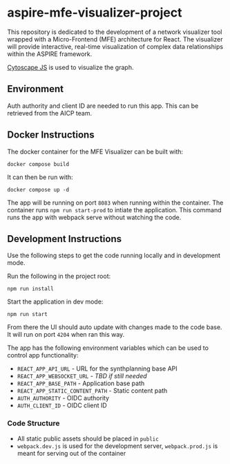 # aspire-mfe-visualizer-project

This repository is dedicated to the development of a network visualizer tool wrapped with a Micro-Frontend (MFE) architecture for React. The visualizer will provide interactive, real-time visualization of complex data relationships within the ASPIRE framework.

[Cytoscape JS](https://js.cytoscape.org/) is used to visualize the graph.

## Environment

Auth authority and client ID are needed to run this app. This can be retrieved from the AICP team.

## Docker Instructions

The docker container for the MFE Visualizer can be built with:

`docker compose build`

It can then be run with:

`docker compose up -d`

The app will be running on port `8083` when running within the container. The container runs `npm run start-prod` to intiate the application. This command runs the app with webpack serve without watching the code.

## Development Instructions

Use the following steps to get the code running locally and in development mode.

Run the following in the project root:

`npm run install`

Start the application in dev mode:

`npm run start`

From there the UI should auto update with changes made to the code base. It will run on port `4204` when ran this way.

The app has the following environment variables which can be used to control app functionality:

- `REACT_APP_API_URL` - URL for the synthplanning base API
- `REACT_APP_WEBSOCKET_URL` - *TBD if still needed*
- `REACT_APP_BASE_PATH` - Application base path
- `REACT_APP_STATIC_CONTENT_PATH` - Static content path
- `AUTH_AUTHORITY` - OIDC authority
- `AUTH_CLIENT_ID` - OIDC client ID

### Code Structure

- All static public assets should be placed in `public`
- `webpack.dev.js` is used for the development server, `webpack.prod.js` is meant for serving out of the container
